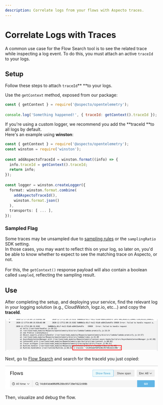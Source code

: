 ```yaml
---
description: Correlate logs from your flows with Aspecto traces.
---
```


# Correlate Logs with Traces

A common use case for the Flow Search tool is to see the related trace while inspecting a log event. To do this, you must attach an active `traceId` to your logs.

## Setup

Follow these steps to attach `traceId`** **to your logs.

Use the `getContext` method, exposed from our package:

```javascript
const { getContext } = require('@aspecto/opentelemetry');

console.log('Something happened!', { traceId: getContext().traceId });
```

If you're using a custom logger, we recommend you add the **traceId **to all logs by default.\
Here's an example using **winston**:

```typescript
const { getContext } = require('@aspecto/opentelemetry');
const winston = require('winston');

const addAspectoTraceId = winston.format((info) => {
  info.traceId = getContext().traceId;
  return info;
});

const logger = winston.createLogger({
  format: winston.format.combine(
    addAspectoTraceId(), 
    winston.format.json()
  ),
  transports: [ ... ],
});
```

### Sampled Flag

Some traces may be unsampled due to [sampling rules](../../../settings/sampling-rules.md) or  the `samplingRatio` SDK setting.\
In those cases, you may want to reflect this on your log, so later on, you'd be able to know whether to expect to see the matching trace on Aspecto, or not.\
\
For this, the `getContext()` response payload will also contain a boolean called `sampled`, reflecting the sampling result.

## Use

After completing the setup, and deploying your service, find the relevant log in your logging solution (e.g., CloudWatch, logz.io, etc...) and copy the **traceId**.

![Finding the traceId in a CloudWatch log](<../../../.gitbook/assets/image (7).png>)

Next, go to [Flow Search](broken-reference) and search for the traceId you just copied:

![Searching for traceId in Flow Search](<../../../.gitbook/assets/image (8).png>)

Then, visualize and debug the flow.
